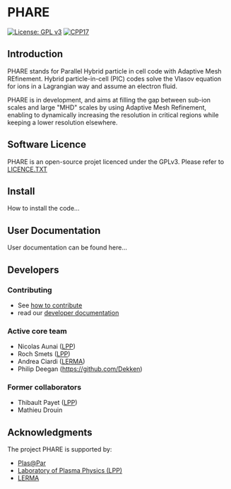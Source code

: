 # PHARE


[![License: GPL v3](https://img.shields.io/badge/PHARE-GPL%20v3-blue.svg)](https://www.gnu.org/licenses/gpl-3.0)
[![CPP17](https://img.shields.io/badge/Language-C++17-blue.svg)]()

## Introduction


PHARE stands for Parallel Hybrid particle in cell code with Adaptive Mesh REfinement.
Hybrid particle-in-cell (PIC) codes solve the Vlasov equation for ions in a Lagrangian way
and assume an electron fluid.

PHARE is in development, and aims at filling the gap between sub-ion scales and large "MHD" scales
by using Adaptive Mesh Refinement, enabling to dynamically increasing the resolution in critical regions while
keeping a lower resolution elsewhere.


## Software Licence

PHARE is an open-source projet licenced under the GPLv3. Please refer to [LICENCE.TXT](LICENCE.TXT)


## Install

How to install the code...


## User Documentation

User documentation can be found here...


## Developers


### Contributing

- See [how to contribute]()
- read our [developer documentation]()

### Active core team

- Nicolas Aunai ([LPP](https://www.lpp.polytechnique.fr))
- Roch Smets ([LPP](https://www.lpp.polytechnique.fr))
- Andrea Ciardi ([LERMA](https://lerma.obspm.fr))
- Philip Deegan (https://github.com/Dekken)

### Former collaborators

- Thibault Payet ([LPP](https://github.com/monwarez))
- Mathieu Drouin



Acknowledgments
---------------

The project PHARE is supported by:

- [Plas@Par](http://www.plasapar.com)
- [Laboratory of Plasma Physics (LPP)](https://www.lpp.polytechnique.fr)
- [LERMA](https://lerma.obspm.fr)
